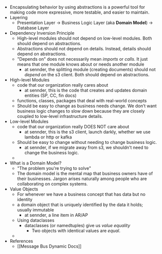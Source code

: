 - Encapsulating behavior by using abstractions is a powerful tool for making code more expressive, more testable, and easier to maintain.
- Layering
	- Presentation Layer -> Business Logic Layer (aka **Domain Model**) -> Database Layer
- Dependency Inversion Principle
	- High-level modules should not depend on low-level modules. Both should depend on abstractions.
	- Abstractions should not depend on details. Instead, details should depend on abstractions.
	- "Depends on" does not necessarily mean *imports* or *calls*. It just means that one module knows about or needs another module
		- at sennder, the splitting module (creating documents) should not *depend on* the s3 client. Both should depend on abstractions.
- High-level Modules
	- code that our organization really cares about
		- at sennder, this is the code that creates and updates domain entities (SP, CC, fin docs)
	- functions, classes, packages that deal with real-world concepts
	- Should be easy to change as business needs change. We don’t want business logic changes to slow down because they are closely coupled to low-level infrastructure details.
- Low-level Modules
	- code that our organization really DOES NOT care about
		- at sennder, this is the s3 client, launch darkly, whether we use lambda or http or kafka
	- Should be easy to change without needing to change business logic.
		- at sennder, if we migrate away from s3, we shouldn't need to change the business logic.
	-
- What is a Domain Model?
	- "The problem you're trying to solve"
	- The domain model is the mental map that business owners have of their businesses. Jargon arises naturally among people who are collaborating on complex systems.
- Value Objects
	- For whenever we have a business concept that has data but no identity
	- a domain object that is uniquely identified by the data it holds; usually immutable
		- at sennder, a line item in AR/AP
	- Using dataclasses
		- dataclasses (or namedtuples) give us *value equality*
			- Two objects with identical values are *equal*.
	-
- References
	- [[Message Bus Dynamic Docs]]